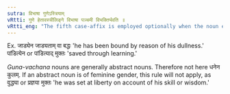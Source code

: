 ```yaml
---
sutra: विभाषा गुणेऽस्त्रियाम्
vRtti: गुणे हेतावस्त्रीलिङ्गे विभाषा पञ्चमी विभक्तिर्भवति ॥
vRtti_eng: "The fifth case-affix is employed optionally when the noun expresses an attribute, being the cause of an action, and not being of the feminine gender."
---
```

Ex. जाड्येन जाड्यताम् वा बद्धः 'he has been bound by reason of his dullness.' पांडित्येन or पांडित्याद् मुक्तः 'saved through learning.'

_Guna_-_vachana_ nouns are generally abstract nouns. Therefore not here धनेन कुलम्. If an abstract noun is of feminine gender, this rule will not apply, as वुद्ध्या or प्रज्ञया मुक्तः 'he was set at liberty on account of his skill or wisdom.'
